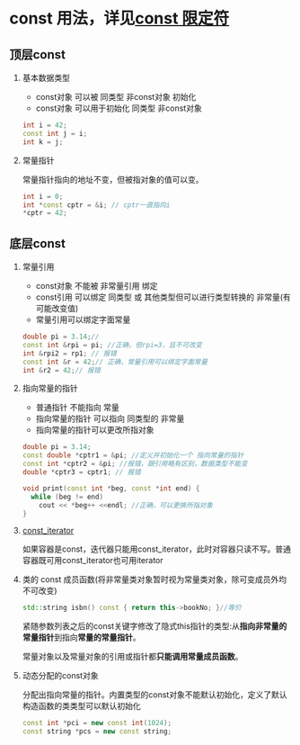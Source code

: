 # const 用法，详见[const 限定符](./02_变量和基本类型.md#4-const-限定符)
## 顶层const
1. 基本数据类型 
   - const对象 可以被 同类型 非const对象 初始化
   - const对象 可以用于初始化 同类型 非const对象
    ```cpp
    int i = 42;
    const int j = i;
    int k = j;
    ```
2. 常量指针
   
   常量指针指向的地址不变，但被指对象的值可以变。
    ```cpp
    int i = 0;
    int *const cptr = &i; // cptr一直指向i
    *cptr = 42;
    ```

## 底层const
1. 常量引用
   - const对象 不能被 非常量引用 绑定
   - const引用 可以绑定 同类型 或 其他类型但可以进行类型转换的 非常量(有可能改变值)
   - 常量引用可以绑定字面常量
    ```cpp
    double pi = 3.14;//
    const int &rpi = pi; //正确，但rpi=3，且不可改变
    int &rpi2 = rp1; // 报错
    const int &r = 42;// 正确，常量引用可以绑定字面常量
    int &r2 = 42;// 报错
    ```
2. 指向常量的指针
   - 普通指针 不能指向 常量
   - 指向常量的指针 可以指向 同类型的 非常量
   - 指向常量的指针可以更改所指对象
    ```cpp
    double pi = 3.14;
    const double *cptr1 = &pi; //定义并初始化一个 指向常量的指针
    const int *cptr2 = &pi; //报错，跟引用略有区别，数据类型不能变
    double *cptr3 = cptr1; // 报错

    void print(const int *beg, const *int end) {
      while (beg != end)
        cout << *beg++ <<endl; //正确，可以更换所指对象
    }
    ```

3. [const_iterator](./03_字符串_向量和数组.md#41-使用迭代器)

   如果容器是const，迭代器只能用const_iterator，此时对容器只读不写。普通容器既可用const_iterator也可用iterator
   
4. 类的 const 成员函数(将非常量类对象暂时视为常量类对象，除可变成员外均不可改变)
   ```cpp
   std::string isbn() const { return this->bookNo; }//等价
   ```
   紧随参数列表之后的const关键字修改了隐式this指针的类型:从**指向非常量的常量指针**到指向**常量的常量指针**。
   
   常量对象以及常量对象的引用或指针都**只能调用常量成员函数**。

5. 动态分配的const对象

   分配出指向常量的指针。内置类型的const对象不能默认初始化，定义了默认构造函数的类类型可以默认初始化
    ```cpp
    const int *pci = new const int(1024);
    const string *pcs = new const string;
    ```
